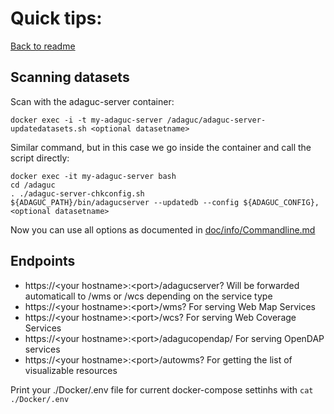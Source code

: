 # Quick tips:

[Back to readme](../../Readme.md)

## Scanning datasets

Scan with the adaguc-server container:
```
docker exec -i -t my-adaguc-server /adaguc/adaguc-server-updatedatasets.sh <optional datasetname>
```

Similar command, but in this case we go inside the container and call the script directly:

```
docker exec -it my-adaguc-server bash
cd /adaguc
. ./adaguc-server-chkconfig.sh
${ADAGUC_PATH}/bin/adagucserver --updatedb --config ${ADAGUC_CONFIG},<optional datasetname>
```

Now you can use all options as documented in [doc/info/Commandline.md](../../doc/info/Commandline.md)


## Endpoints

* https://&lt;your hostname&gt;:&lt;port&gt;/adagucserver? Will be forwarded automaticall to /wms or /wcs depending on the service type
* https://&lt;your hostname&gt;:&lt;port&gt;/wms? For serving Web Map Services
* https://&lt;your hostname&gt;:&lt;port&gt;/wcs? For serving Web Coverage Services
* https://&lt;your hostname&gt;:&lt;port&gt;/adagucopendap/ For serving OpenDAP services
* https://&lt;your hostname&gt;:&lt;port&gt;/autowms? For getting the list of visualizable resources

Print your ./Docker/.env file for current docker-compose settinhs with `cat ./Docker/.env`
